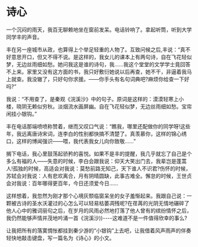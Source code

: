 # 诗心

一个沉闷的雨天，我百无聊赖地坐在窗前发呆。电话铃响了。拿起听筒，听到大学同学丰的声音。 

丰在另一座城市从政，也算得上个举足轻重的人物了。互致问候之后,丰说：“真不好意思开口，但又不得不说。是这样的，我女儿的课本上有两句诗，自在飞花轻似梦，无边丝雨细如愁。她问我这是谁的诗句，我……我这个堂堂的文学学士竟回答不上来。家里又没有这方面的书，我只好敷衍她说以后再查，她不干，非逼着我马上就查。我没辙了，只好句你求援。——你手头有名句词典吧?麻烦你给查一下好吗?” 

我说：“不用查了，是秦观《浣溪沙》中的句子。原词是这样的：漠漠轻寒上小楼，晓阴无赖似穷秋。淡烟流水画屏幽。自在飞花轻似梦，无边丝雨细如愁。宝帘闲挂小银钩。” 

丰在电话那端喷喷称赞着，继而又叹口气说：“瞧我，哪里还配做你的同学呀!这些年，我远离唐诗宋词，连李白的性别都快搞不清楚了。真羡慕你，这样的锦心绣口，这样的博闻强识——喂，我代表我女儿向你致敬……” 

搁下电话，我心里鼓荡起骄矜的喜悦。如果不是丰的提醒，我几乎就忘了自己是个多么有福的人——失意的时候，李白会跟我说：仰天大笑出门去，我辈岂是蓬蒿人!孤独的时候，高适会对我说：莫愁前路无知己，天下谁人不识君?伤怀的时候，苏轼会对我说：人有悲欢离合，月有阴晴圆缺，此事古难全。懈怠的时候，王世贞会对我说：百年哪得更百年，今日还须爱今日…… 

这样想着，我忽然为刚才那个心境灰颓临窗呆坐的女子羞惭起来。我跟自己说：一颗被古诗的圣水沃灌过的心怎么可以轻易枯萎凋残呢?在荏苒的光阴无情地碾碎了他人心中的雅词丽句之后，在岁月的风雨必然地打落了他人曾有的缤纷情怀之后，我仍然能够声情并茂地吟涌一首《浣溪沙))----这难道不是一件值得欣幸的事么? 

让我把所有的落寞惆怅都挂到秦少游的“小银钩”上去吧，让我借着风声雨声的伴奏轻快地敲击键盘，写一篇名为《诗心》的小文。
 
